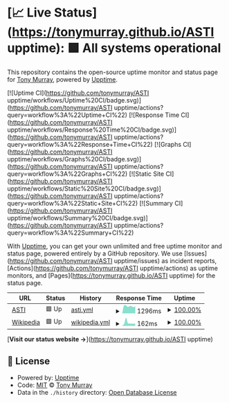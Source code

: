 # [📈 Live Status](https://tonymurray.github.io/ASTI upptime): <!--live status--> **🟩 All systems operational**

This repository contains the open-source uptime monitor and status page for [Tony Murray](https://www.ruadesign.org), powered by [Upptime](https://github.com/upptime/upptime).

[![Uptime CI](https://github.com/tonymurray/ASTI upptime/workflows/Uptime%20CI/badge.svg)](https://github.com/tonymurray/ASTI upptime/actions?query=workflow%3A%22Uptime+CI%22)
[![Response Time CI](https://github.com/tonymurray/ASTI upptime/workflows/Response%20Time%20CI/badge.svg)](https://github.com/tonymurray/ASTI upptime/actions?query=workflow%3A%22Response+Time+CI%22)
[![Graphs CI](https://github.com/tonymurray/ASTI upptime/workflows/Graphs%20CI/badge.svg)](https://github.com/tonymurray/ASTI upptime/actions?query=workflow%3A%22Graphs+CI%22)
[![Static Site CI](https://github.com/tonymurray/ASTI upptime/workflows/Static%20Site%20CI/badge.svg)](https://github.com/tonymurray/ASTI upptime/actions?query=workflow%3A%22Static+Site+CI%22)
[![Summary CI](https://github.com/tonymurray/ASTI upptime/workflows/Summary%20CI/badge.svg)](https://github.com/tonymurray/ASTI upptime/actions?query=workflow%3A%22Summary+CI%22)

With [Upptime](https://upptime.js.org), you can get your own unlimited and free uptime monitor and status page, powered entirely by a GitHub repository. We use [Issues](https://github.com/tonymurray/ASTI upptime/issues) as incident reports, [Actions](https://github.com/tonymurray/ASTI upptime/actions) as uptime monitors, and [Pages](https://tonymurray.github.io/ASTI upptime) for the status page.

<!--start: status pages-->
<!-- This summary is generated by Upptime (https://github.com/upptime/upptime) -->
<!-- Do not edit this manually, your changes will be overwritten -->
<!-- prettier-ignore -->
| URL | Status | History | Response Time | Uptime |
| --- | ------ | ------- | ------------- | ------ |
| <img alt="" src="https://favicons.githubusercontent.com/www.asti.cgiar.org" height="13"> [ASTI](https://www.asti.cgiar.org) | 🟩 Up | [asti.yml](https://github.com/tonymurray/astiuptime/commits/HEAD/history/asti.yml) | <details><summary><img alt="Response time graph" src="./graphs/asti/response-time-week.png" height="20"> 1296ms</summary><br><a href="https://tonymurray.github.io/astiuptime/history/asti"><img alt="Response time 1273" src="https://img.shields.io/endpoint?url=https%3A%2F%2Fraw.githubusercontent.com%2Ftonymurray%2Fastiuptime%2FHEAD%2Fapi%2Fasti%2Fresponse-time.json"></a><br><a href="https://tonymurray.github.io/astiuptime/history/asti"><img alt="24-hour response time 1449" src="https://img.shields.io/endpoint?url=https%3A%2F%2Fraw.githubusercontent.com%2Ftonymurray%2Fastiuptime%2FHEAD%2Fapi%2Fasti%2Fresponse-time-day.json"></a><br><a href="https://tonymurray.github.io/astiuptime/history/asti"><img alt="7-day response time 1296" src="https://img.shields.io/endpoint?url=https%3A%2F%2Fraw.githubusercontent.com%2Ftonymurray%2Fastiuptime%2FHEAD%2Fapi%2Fasti%2Fresponse-time-week.json"></a><br><a href="https://tonymurray.github.io/astiuptime/history/asti"><img alt="30-day response time 1273" src="https://img.shields.io/endpoint?url=https%3A%2F%2Fraw.githubusercontent.com%2Ftonymurray%2Fastiuptime%2FHEAD%2Fapi%2Fasti%2Fresponse-time-month.json"></a><br><a href="https://tonymurray.github.io/astiuptime/history/asti"><img alt="1-year response time 1273" src="https://img.shields.io/endpoint?url=https%3A%2F%2Fraw.githubusercontent.com%2Ftonymurray%2Fastiuptime%2FHEAD%2Fapi%2Fasti%2Fresponse-time-year.json"></a></details> | <details><summary><a href="https://tonymurray.github.io/astiuptime/history/asti">100.00%</a></summary><a href="https://tonymurray.github.io/astiuptime/history/asti"><img alt="All-time uptime 100.00%" src="https://img.shields.io/endpoint?url=https%3A%2F%2Fraw.githubusercontent.com%2Ftonymurray%2Fastiuptime%2FHEAD%2Fapi%2Fasti%2Fuptime.json"></a><br><a href="https://tonymurray.github.io/astiuptime/history/asti"><img alt="24-hour uptime 100.00%" src="https://img.shields.io/endpoint?url=https%3A%2F%2Fraw.githubusercontent.com%2Ftonymurray%2Fastiuptime%2FHEAD%2Fapi%2Fasti%2Fuptime-day.json"></a><br><a href="https://tonymurray.github.io/astiuptime/history/asti"><img alt="7-day uptime 100.00%" src="https://img.shields.io/endpoint?url=https%3A%2F%2Fraw.githubusercontent.com%2Ftonymurray%2Fastiuptime%2FHEAD%2Fapi%2Fasti%2Fuptime-week.json"></a><br><a href="https://tonymurray.github.io/astiuptime/history/asti"><img alt="30-day uptime 100.00%" src="https://img.shields.io/endpoint?url=https%3A%2F%2Fraw.githubusercontent.com%2Ftonymurray%2Fastiuptime%2FHEAD%2Fapi%2Fasti%2Fuptime-month.json"></a><br><a href="https://tonymurray.github.io/astiuptime/history/asti"><img alt="1-year uptime 100.00%" src="https://img.shields.io/endpoint?url=https%3A%2F%2Fraw.githubusercontent.com%2Ftonymurray%2Fastiuptime%2FHEAD%2Fapi%2Fasti%2Fuptime-year.json"></a></details>
| <img alt="" src="https://favicons.githubusercontent.com/en.wikipedia.org" height="13"> [Wikipedia](https://en.wikipedia.org) | 🟩 Up | [wikipedia.yml](https://github.com/tonymurray/astiuptime/commits/HEAD/history/wikipedia.yml) | <details><summary><img alt="Response time graph" src="./graphs/wikipedia/response-time-week.png" height="20"> 162ms</summary><br><a href="https://tonymurray.github.io/astiuptime/history/wikipedia"><img alt="Response time 128" src="https://img.shields.io/endpoint?url=https%3A%2F%2Fraw.githubusercontent.com%2Ftonymurray%2Fastiuptime%2FHEAD%2Fapi%2Fwikipedia%2Fresponse-time.json"></a><br><a href="https://tonymurray.github.io/astiuptime/history/wikipedia"><img alt="24-hour response time 47" src="https://img.shields.io/endpoint?url=https%3A%2F%2Fraw.githubusercontent.com%2Ftonymurray%2Fastiuptime%2FHEAD%2Fapi%2Fwikipedia%2Fresponse-time-day.json"></a><br><a href="https://tonymurray.github.io/astiuptime/history/wikipedia"><img alt="7-day response time 162" src="https://img.shields.io/endpoint?url=https%3A%2F%2Fraw.githubusercontent.com%2Ftonymurray%2Fastiuptime%2FHEAD%2Fapi%2Fwikipedia%2Fresponse-time-week.json"></a><br><a href="https://tonymurray.github.io/astiuptime/history/wikipedia"><img alt="30-day response time 128" src="https://img.shields.io/endpoint?url=https%3A%2F%2Fraw.githubusercontent.com%2Ftonymurray%2Fastiuptime%2FHEAD%2Fapi%2Fwikipedia%2Fresponse-time-month.json"></a><br><a href="https://tonymurray.github.io/astiuptime/history/wikipedia"><img alt="1-year response time 128" src="https://img.shields.io/endpoint?url=https%3A%2F%2Fraw.githubusercontent.com%2Ftonymurray%2Fastiuptime%2FHEAD%2Fapi%2Fwikipedia%2Fresponse-time-year.json"></a></details> | <details><summary><a href="https://tonymurray.github.io/astiuptime/history/wikipedia">100.00%</a></summary><a href="https://tonymurray.github.io/astiuptime/history/wikipedia"><img alt="All-time uptime 100.00%" src="https://img.shields.io/endpoint?url=https%3A%2F%2Fraw.githubusercontent.com%2Ftonymurray%2Fastiuptime%2FHEAD%2Fapi%2Fwikipedia%2Fuptime.json"></a><br><a href="https://tonymurray.github.io/astiuptime/history/wikipedia"><img alt="24-hour uptime 100.00%" src="https://img.shields.io/endpoint?url=https%3A%2F%2Fraw.githubusercontent.com%2Ftonymurray%2Fastiuptime%2FHEAD%2Fapi%2Fwikipedia%2Fuptime-day.json"></a><br><a href="https://tonymurray.github.io/astiuptime/history/wikipedia"><img alt="7-day uptime 100.00%" src="https://img.shields.io/endpoint?url=https%3A%2F%2Fraw.githubusercontent.com%2Ftonymurray%2Fastiuptime%2FHEAD%2Fapi%2Fwikipedia%2Fuptime-week.json"></a><br><a href="https://tonymurray.github.io/astiuptime/history/wikipedia"><img alt="30-day uptime 100.00%" src="https://img.shields.io/endpoint?url=https%3A%2F%2Fraw.githubusercontent.com%2Ftonymurray%2Fastiuptime%2FHEAD%2Fapi%2Fwikipedia%2Fuptime-month.json"></a><br><a href="https://tonymurray.github.io/astiuptime/history/wikipedia"><img alt="1-year uptime 100.00%" src="https://img.shields.io/endpoint?url=https%3A%2F%2Fraw.githubusercontent.com%2Ftonymurray%2Fastiuptime%2FHEAD%2Fapi%2Fwikipedia%2Fuptime-year.json"></a></details>

<!--end: status pages-->

[**Visit our status website →**](https://tonymurray.github.io/ASTI upptime)

## 📄 License

- Powered by: [Upptime](https://github.com/upptime/upptime)
- Code: [MIT](./LICENSE) © [Tony Murray](https://www.ruadesign.org)
- Data in the `./history` directory: [Open Database License](https://opendatacommons.org/licenses/odbl/1-0/)

